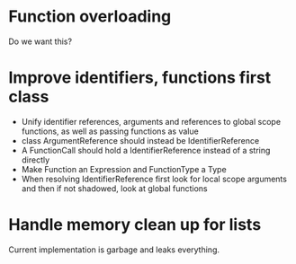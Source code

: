 # Function overloading
Do we want this?

# Improve identifiers, functions first class
* Unify identifier references, arguments and references to global scope functions, as well as passing functions as value
* class ArgumentReference should instead be IdentifierReference
* A FunctionCall should hold a IdentifierReference instead of a string directly
* Make Function an Expression and FunctionType a Type
* When resolving IdentifierReference first look for local scope arguments and then if not shadowed, look at global functions

# Handle memory clean up for lists
Current implementation is garbage and leaks everything.